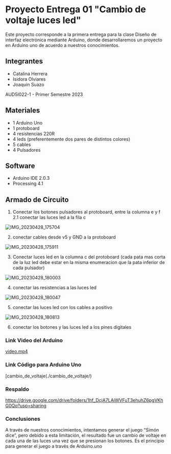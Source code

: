 # Proyecto Entrega 01 "Cambio de voltaje luces led"

Este proyecto corresponde a la primera entrega para la clase Diseño de interfaz electrónica mediante Arduino, donde desarrollaremos un proyecto en Arduino uno de acuerdo a nuestros conocimientos.

## Integrantes

- Catalina Herrera
- Isidora Olviares
- Joaquin Suazo

AUD5I022-1 - Primer Semestre 2023

## Materiales

- 1 Arduino Uno
- 1 protoboard
- 4 resistencias 220R
- 4 leds (preferentemente dos pares de distintos colores)
- 5 cables
- 4 Pulsadores

## Software

- Arduino IDE 2.0.3
- Processing 4.1

## Armado de Circuito

1. Conectar los botones pulsadores al protoboard, entre la columna e y f
   2.1 conectar las luces led a la fila c

![IMG_20230428_175704](./imagen1.jpg)

2. conectar cables desde v5 y GND a la protoboard

![IMG_20230428_175911](./imagen2.jpg)

3. Conectar luces led en la columna c del protoboard (cada pata mas corta de la luz led debe estar en la misma enumeracion que la pata inferior de cada pulsador)

![IMG_20230428_180003](./imagen3.jpg)

4.  conectar las resistencias a las luces led

![IMG_20230428_180047](./imagen4.jpg)

5.  conectar las luces led con los cables a positivo

![IMG_20230428_180813](./imagen5.jpg)

6.  conectar los botones y las luces led a los pines digitales

### Link Video del Arduino

[video.mp4](./video.mp4)

### Link Código para Arduino Uno

[cambio_de_voltaje(./cambio_de_voltaje/)

### Respaldo

https://drive.google.com/drive/folders/1hf_DcjA7LAiWVFuT3ehuhZ6pgVKhG0Qq?usp=sharing

### Conclusiones

A través de nuestros conocimientos, intentamos generar el juego “Simón dice”, pero debido a esta limitación, el resultado fue un cambio de voltaje en cada una de las luces una vez que se presionan los botones. Es el principio para generar el juego a través de Arduino.uno
